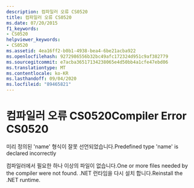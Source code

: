 ```yaml
---
description: 컴파일러 오류 CS0520
title: 컴파일러 오류 CS0520
ms.date: 07/20/2015
f1_keywords:
- CS0520
helpviewer_keywords:
- CS0520
ms.assetid: 4ea16ff2-b0b1-4938-bea4-6be21acba922
ms.openlocfilehash: 9272986556b32bc49afc172324d951c9af382779
ms.sourcegitcommit: e7acba36517134238065e4d50bb4a1cfe47ebd06
ms.translationtype: MT
ms.contentlocale: ko-KR
ms.lasthandoff: 09/04/2020
ms.locfileid: "89465821"
---
```

# <a name="compiler-error-cs0520"></a><span data-ttu-id="a3fcc-103">컴파일러 오류 CS0520</span><span class="sxs-lookup"><span data-stu-id="a3fcc-103">Compiler Error CS0520</span></span>
<span data-ttu-id="a3fcc-104">미리 정의된 'name' 형식이 잘못 선언되었습니다.</span><span class="sxs-lookup"><span data-stu-id="a3fcc-104">Predefined type 'name' is declared incorrectly</span></span>  
  
 <span data-ttu-id="a3fcc-105">컴파일러에서 필요한 하나 이상의 파일이 없습니다.</span><span class="sxs-lookup"><span data-stu-id="a3fcc-105">One or more files needed by the compiler were not found.</span></span> <span data-ttu-id="a3fcc-106">.NET 런타임을 다시 설치 합니다.</span><span class="sxs-lookup"><span data-stu-id="a3fcc-106">Reinstall the .NET runtime.</span></span>
